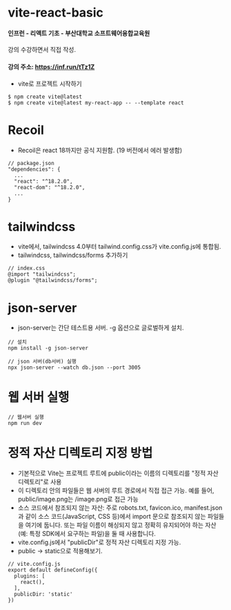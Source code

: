 # vite-react-basic
#### 인프런 - 리액트 기초 - 부산대학교 소프트웨어융합교육원 
강의 수강하면서 직접 작성.
#### 강의 주소:  https://inf.run/tTz1Z
- vite로 프로젝트 시작하기
```
$ npm create vite@latest
$ npm create vite@latest my-react-app -- --template react
```
# Recoil
- Recoil은 react 18까지만 공식 지원함. (19 버전에서 에러 발생함)
```
// package.json
"dependencies": {
  ...
  "react": "^18.2.0",
  "react-dom": "^18.2.0",
  ...
}
```
# tailwindcss 
- vite에서, tailwindcss 4.0부터 tailwind.config.css가 vite.config.js에 통합됨.
- tailwindcss, tailwindcss/forms 추가하기
```
// index.css
@import "tailwindcss";
@plugin "@tailwindcss/forms";
```

# json-server

- json-server는 간단 테스트용 서버. 
  -g 옵션으로 글로벌하게 설치.

```
// 설치 
npm install -g json-server 

// json 서버(db서버) 실행
npx json-server --watch db.json --port 3005
```

# 웹 서버 실행

```
// 웹서버 실행
npm run dev
```


# 정적 자산 디렉토리 지정 방법
- 기본적으로 Vite는 프로젝트 루트에 public이라는 이름의 디렉토리를 "정적 자산 디렉토리"로 사용
- 이 디렉토리 안의 파일들은 웹 서버의 루트 경로에서 직접 접근 가능. 예를 들어, public/image.png는 /image.png로 접근 가능
- 소스 코드에서 참조되지 않는 자산: 주로 robots.txt, favicon.ico, manifest.json과 같이 소스 코드(JavaScript, CSS 등)에서 import 문으로 참조되지 않는 파일들을 여기에 둡니다. 또는 파일 이름이 해싱되지 않고 정확히 유지되어야 하는 자산(예: 특정 SDK에서 요구하는 파일)을 둘 때 사용합니다.
- vite.config.js에서 "publicDir"로 정적 자산 디렉토리 지정 가능.
- public -> static으로 적용해보기.
```
// vite.config.js
export default defineConfig({
  plugins: [
    react(), 
  ],
  publicDir: 'static'
})
```

